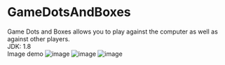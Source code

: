 # GameDotsAndBoxes
Game Dots and Boxes allows you to play against the computer as well as against other players.
<br>
JDK: 1.8
<br>
Image demo
![image](https://user-images.githubusercontent.com/80469671/131145056-1ce1dd9c-4bb8-4a3a-831b-1a51988dba21.png)
![image](https://user-images.githubusercontent.com/80469671/131145128-98462236-ba1e-41e6-9ea9-8838c9e71cfa.png)
![image](https://user-images.githubusercontent.com/80469671/131145175-dd51984e-6b35-412f-9bdc-b7b397a9a706.png)
